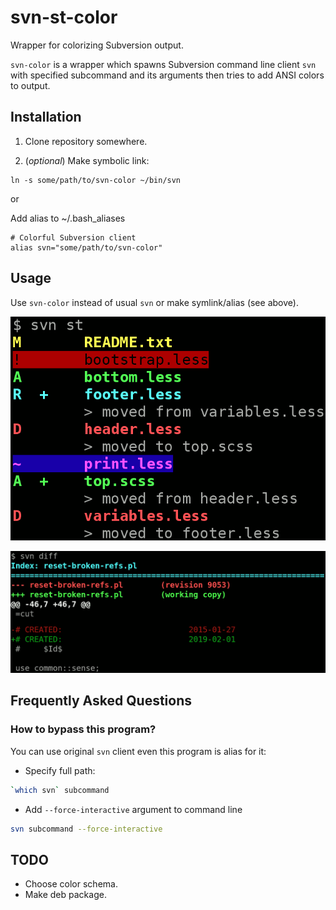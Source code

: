 # svn-st-color

Wrapper for colorizing Subversion output.

`svn-color` is a wrapper which spawns Subversion command line client `svn`
with specified subcommand and its arguments
then tries to add ANSI colors to output.

## Installation

1. Clone repository somewhere.

2. (_optional_) Make symbolic link:

```
ln -s some/path/to/svn-color ~/bin/svn
```

or

Add alias to ~/.bash_aliases

```
# Colorful Subversion client
alias svn="some/path/to/svn-color"
```

## Usage

Use `svn-color` instead of usual `svn` or make symlink/alias (see above).

![Screenshot](screenshot.png)

![Screenshot](screenshot-svn-diff.png)

## Frequently Asked Questions

### How to bypass this program?

You can use original `svn` client even this program is alias for it:

* Specify full path:
```bash
`which svn` subcommand
```

* Add `--force-interactive` argument to command line
```bash
svn subcommand --force-interactive
```

## TODO

* Choose color schema.
* Make deb package.
